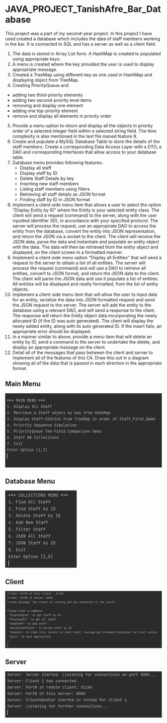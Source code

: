 # JAVA_PROJECT_TanishAfre_Bar_Database
This project was a part of my second-year project. In this project I have used created a database which includes the data of staff members working in the bar. It is connected to SQL and has a server as well as a client field.

1. The data is stored in Array List form. A HashMap is created to populated using appropriate keys.
2. A menu is created where the key provided the user is used to display appropriate message.
3. Created a TreeMap using different key as one used in HashMap and displaying object from TreeMap.
4. Creating PriorityQueue and 
- adding two third-priority elements
- adding two second-priority level items
- removing and display one element
- adding one top-priority element
- remove and display all elements in priority order
5. Provide a menu option to return and display all the objects in priority order of a selected integer field within a selected string field. The time complexity is also mentioned in the text file maned feature 8.
6. Create and populate a MySQL Database Table to store the details of the staff members. Create a corresponding Data Access Layer with a DTO, a DAO and corresponding Interfaces that allow access to your database table.
7. Database menu provides following features:
	- Display all staff
	- Display staff by ID 
	- Delete Staff Details by key
	- Inserting new staff members
	- Listing staff members using filters
	- Retrieving all staff details as JSON format 
	- Finding staff by ID in JSON format
8. Implement a client-side menu item that allows a user to select the option “Display Entity by ID” where the Entity is your selected entity class. The client will send a request (command) to the server, along with the user inputted identifier (ID), in accordance with your specified protocol. The server will process the request, use an appropriate DAO to access the entity from the database, convert the entity into JSON representation, and return the JSON via a socket to the client. The client will receive the JSON data, parse the data and instantiate and populate an entity object with the data. The data will then be retrieved from the entity object and displayed, on the client screen in a formatted manner.
9. Implement a client-side menu option “Display all Entities” that will send a request to the server to obtain a list of all entities. The server will process the request (command) and will use a DAO to retrieve all entities, convert to JSON format, and return the JSON data to the client. The client will parse the JSON data and use it populate a list of entities. All entities will be displayed and neatly formatted, from the list of entity objects.
10. Implement a client-side menu item that will allow the user to input data for an entity, serialize the data into JSON formatted request and send the JSON request to the server. The server will add the entity to the database using a relevant DAO, and will send a response to the client. The response will return the Entity object data incorporating the newly allocated ID (if the ID was auto generated). The client will display the newly added entity, along with its auto generated ID. If the insert fails, an appropriate error should be displayed.
11. In a manner similar to above, provide a menu item that will delete an entity by ID, send a command to the server to undertake the delete, and display an appropriate message on the client.
12. Detail all of the messages that pass between the client and server to implement all of the features of this CA. Draw this out in a diagram showing all of the data that is passed in each direction in the appropriate format.


## Main Menu
![index](https://github.com/TanishAfre/JAVA_PROJECT_TanishAfre_CA4/blob/master/src/main/java/org/example/images/menu.png?raw=true)
## Database Menu
![index](https://github.com/TanishAfre/JAVA_PROJECT_TanishAfre_CA4/blob/master/src/main/java/org/example/images/DBMenu.png?raw=true)
## Client
![index](https://github.com/TanishAfre/JAVA_PROJECT_TanishAfre_CA4/blob/master/src/main/java/org/example/images/cliemt.png?raw=true)
## Server
![index](https://github.com/TanishAfre/JAVA_PROJECT_TanishAfre_CA4/blob/master/src/main/java/org/example/images/server.png?raw=true)
